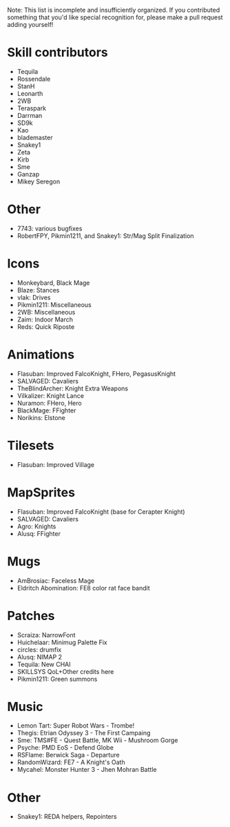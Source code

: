 Note: This list is incomplete and insufficiently organized. If you contributed
something that you'd like special recognition for, please make a pull request
adding yourself!

# Skill contributors

- Tequila
- Rossendale
- StanH
- Leonarth
- 2WB
- Teraspark
- Darrman
- SD9k
- Kao
- blademaster
- Snakey1
- Zeta
- Kirb
- Sme
- Ganzap
- Mikey Seregon

# Other

- 7743: various bugfixes
- RobertFPY, Pikmin1211, and Snakey1: Str/Mag Split Finalization

# Icons

- Monkeybard, Black Mage
- Blaze: Stances
- vlak: Drives
- Pikmin1211: Miscellaneous
- 2WB: Miscellaneous
- Zaim: Indoor March
- Reds: Quick Riposte

# Animations

- Flasuban: Improved FalcoKnight, FHero, PegasusKnight
- SALVAGED: Cavaliers
- TheBlindArcher: Knight Extra Weapons
- Vilkalizer: Knight Lance
- Nuramon: FHero, Hero
- BlackMage: FFighter
- Norikins: Elstone

# Tilesets

- Flasuban: Improved Village

# MapSprites

- Flasuban: Improved FalcoKnight (base for Cerapter Knight)
- SALVAGED: Cavaliers
- Agro: Knights
- Alusq: FFighter

# Mugs

- AmBrosiac: Faceless Mage
- Eldritch Abomination: FE8 color rat face bandit

# Patches

- Scraiza: NarrowFont 
- Huichelaar: Minimug Palette Fix
- circles: drumfix
- Alusq: NIMAP 2
- Tequila: New CHAI
- SKILLSYS QoL+Other credits here
- Pikmin1211: Green summons

# Music

- Lemon Tart: Super Robot Wars - Trombe!
- Thegis: Etrian Odyssey 3 - The First Campaing
- Sme: TMS#FE - Quest Battle, MK Wii - Mushroom Gorge
- Psyche: PMD EoS - Defend Globe
- RSFlame: Berwick Saga - Departure
- RandomWizard: FE7 - A Knight's Oath
- Mycahel: Monster Hunter 3 - Jhen Mohran Battle

# Other

- Snakey1: REDA helpers, Repointers